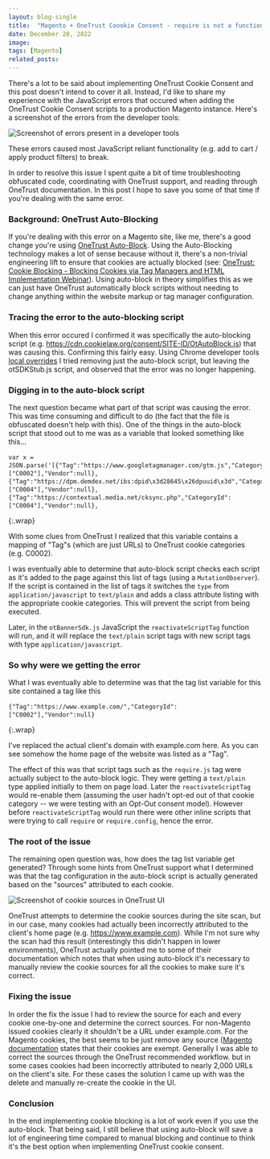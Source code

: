 ```yaml
---
layout: blog-single
title:  "Magento + OneTrust Coookie Consent - require is not a function"
date: December 20, 2022
image: 
tags: [Magento]
related_posts:
---
```


There's a lot to be said about implementing OneTrust Cookie Consent and this post doesn't intend to cover it all. Instead, I'd like to share my experience with the JavaScript errors that occured when adding the OneTrust Cookie Consent scripts to a production Magento instance. Here's a screenshot of the errors from the developer tools:

<img
  class="rounded shadow"
  src="/img/blog/magento-onetrust-require-is-not-a-function/require-is-not-a-function-dev-tools@1x.png"
  srcset="/img/blog/magento-onetrust-require-is-not-a-function/require-is-not-a-function-dev-tools@1x.png 1x, /img/blog/magento-onetrust-require-is-not-a-function/require-is-not-a-function-dev-tools@2x.png 2x"
  alt="Screenshot of errors present in a developer tools">

<!-- excerpt_separator -->

These errors caused most JavaScript reliant functionality (e.g. add to cart / apply product filters) to break.

In order to resolve this issue I spent quite a bit of time troubleshooting obfuscated code, coordinating with OneTrust support, and reading through OneTrust documentation. In this post I hope to save you some of that time if you're dealing with the same error.

### Background: OneTrust Auto-Blocking

If you're dealing with this error on a Magento site, like me, there's a good change you're using [OneTrust Auto-Block](https://my.onetrust.com/articles/en_US/Knowledge/UUID-c5122557-2070-65cb-2612-f2752c0cc4aa). Using the Auto-Blocking technology makes a lot of sense because without it, there's a non-trivial engineering lift to ensure that cookies are actually blocked (see: [OneTrust: Cookie Blocking - Blocking Cookies via Tag Managers and HTML Implementation Webinar](https://community.cookiepro.com/s/article/Cookie-Blocking-Blocking-cookies-via-Tag-Managers-and-HTML?language=en_US)). Using auto-block in theory simplifies this as we can just have OneTrust automatically block scripts without needing to change anything within the website markup or tag manager configuration.

### Tracing the error to the auto-blocking script

When this error occured I confirmed it was specifically the auto-blocking script (e.g. https://cdn.cookielaw.org/consent/SITE-ID/OtAutoBlock.js) that was causing this. 
Confirming this fairly easy. Using Chrome developer tools [local overrides](https://developer.chrome.com/blog/new-in-devtools-65/#overrides) I tried removing just the auto-block script, but leaving the otSDKStub.js script, and observed that the error was no longer happening.

### Digging in to the auto-block script

The next question became what part of that script was causing the error. This was time consuming and difficult to do (the fact that the file is obfuscated doesn't help with this). One of the things in the auto-block script that stood out to me was as a variable that looked something like this...

```
var x = JSON.parse('[{"Tag":"https://www.googletagmanager.com/gtm.js","CategoryId":["C0002"],"Vendor":null},{"Tag":"https://dpm.demdex.net/ibs:dpid\x3d28645\x26dpuuid\x3d","CategoryId":["C0004"],"Vendor":null},{"Tag":"https://contextual.media.net/cksync.php","CategoryId":["C0004"],"Vendor":null},
```
{:.wrap}

With some clues from OneTrust I realized that this variable contains a mapping of "Tag"s (which are just URLs) to OneTrust cookie categories (e.g. C0002).

I was eventually able to determine that auto-block script  checks each script as it's added to the page against this list of tags (using a `MutationObserver`). If the script is contained in the list of tags it switches the `type` from `application/javascript` to `text/plain` and adds a class attribute listing with the appropriate cookie categories. This will prevent the script from being executed.

Later, in the `otBannerSdk.js` JavaScript the `reactivateScriptTag` function will run, and it will replace the `text/plain` script tags with new script tags with type `application/javascript`.

### So why were we getting the error

What I was eventually able to determine was that the tag list variable for this site contained a tag like this

```
{"Tag":"https://www.example.com/","CategoryId":["C0002"],"Vendor":null}
```
{:.wrap}

I've replaced the actual client's domain with example.com here. As you can see somehow the home page of the website was listed as a "Tag".

The effect of this was that script tags such as the `require.js` tag were actually subject to the auto-block logic. They were getting a `text/plain` type applied initially to them on page load. Later the `reactivateScriptTag` would re-enable them (assuming the user hadn't opt-ed out of that cookie category -- we were testing with an Opt-Out consent model). However before `reactivateScriptTag` would run there were other inline scripts that were trying to call `require` or `require.config`, hence the error.

### The root of the issue

The remaining open question was, how does the tag list variable get generated? Through some hints from OneTrust support what I determined was that the tag configuration in the auto-block script is actually generated based on the "sources" attributed to each cookie.

<img
  class="rounded shadow"
  src="/img/blog/magento-onetrust-require-is-not-a-function/onetrust-cookie-sources@1x.png"
  srcset="/img/blog/magento-onetrust-require-is-not-a-function/onetrust-cookie-sources@1x.png 1x, /img/blog/magento-onetrust-require-is-not-a-function/onetrust-cookie-sources@2x.png 2x"
  alt="Screenshot of cookie sources in OneTrust UI">

OneTrust attempts to determine the cookie sources during the site scan, but in our case, many cookies had actually been incorrectly attributed to the client's home page (e.g. https://www.example.com). While I'm not sure why the scan had this result (interestingly this didn't happen in lower environments), OneTrust actually pointed me to some of their documentation which notes that when using auto-block it's necessary to manually review the cookie sources for all the cookies to make sure it's correct.

### Fixing the issue

In order the fix the issue I had to review the source for each and every cookie one-by-one and determine the correct sources. For non-Magento issued cookies clearly it shouldn't be a URL under example.com. For the Magento cookies, the best seems to be just remove any source ([Magento documentation](https://docs.magento.com/user-guide/v2.3/stores/cookie-reference.html) states that their cookies are exempt. Generally I was able to correct the sources through the OneTrust recommended workflow. but in some cases cookies had been incorrectly attributed to nearly 2,000 URLs on the client's site. For these cases the solution I came up with was the delete and manually re-create the cookie in the UI.

### Conclusion

In the end implementing cookie blocking is a lot of work even if you use the auto-block. That being said, I still believe that using auto-block will save a lot of engineering time compared to manual blocking and continue to think it's the best option when implementing OneTrust cookie consent.